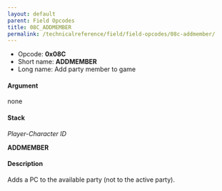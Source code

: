 ```yaml
---
layout: default
parent: Field Opcodes
title: 08C_ADDMEMBER
permalink: /technicalreference/field/field-opcodes/08c-addmember/
---
```


-   Opcode: **0x08C**
-   Short name: **ADDMEMBER**
-   Long name: Add party member to game

#### Argument

none

#### Stack

  
*Player-Character ID*

**ADDMEMBER**

#### Description

Adds a PC to the available party (not to the active party).
